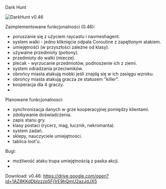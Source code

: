 Dark Hunt

![DarkHunt v0.46](https://i.imgur.com/mxZqwJ5.jpg)

Zaimplementowane funkcjonalności (0.46):
- poruszanie się z użyciem raycastu i navmeshagent.
- system walki - jedno kliknięcie odpala Coroutine z zapętlonym atakiem.
- umiejętnośći (w przyszłości zależne od klasy).
- używalne przedmioty (potiony).
- przedmioty do walki (miecze).
- plecak - wyrzucanie przedmiotów, podnoszenie ich z ziemi.
- system odradzania przeciwników.
- obrońcy miasta atakują mobki jeśli znajdą się w ich zasięgu wzroku.
- obrońcy miasta atakują gracza ze statusem "killer".
- kooperacja dla 4 graczy.
- 

Planowane funkcjonalnosci:
- synchronizacja danych w grze kooperacyjnej pomiędzy klientami.
- zdobywanie doświadczenia.
- zapis stanu gry.
- klasy postaci (rycerz, mag, łucznik, nekromanta).
- system zadań.
- sklepy, nauczyciele umiejętności.
- tablica loot'u.


Bugi:
- możliwość ataku trupa umiejętnością z paska akcji.
- 

Download:
v0.46: https://drive.google.com/open?id=1AZ8KKdDbIzzzp5Fj1rE9hQmU2azJdJX5

